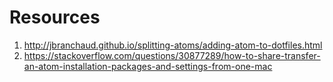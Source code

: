 # Resources

1. http://jbranchaud.github.io/splitting-atoms/adding-atom-to-dotfiles.html
2. https://stackoverflow.com/questions/30877289/how-to-share-transfer-an-atom-installation-packages-and-settings-from-one-mac
